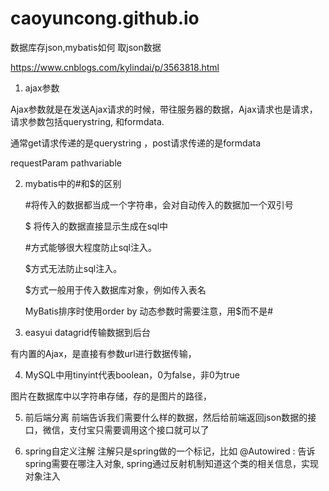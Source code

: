 # caoyuncong.github.io

数据库存json,mybatis如何 取json数据

https://www.cnblogs.com/kylindai/p/3563818.html

1.  ajax参数

Ajax参数就是在发送Ajax请求的时候，带往服务器的数据，Ajax请求也是请求，请求参数包括querystring,
和formdata.

通常get请求传递的是querystring ，post请求传递的是formdata

requestParam  pathvariable

2.  mybatis中的#和$的区别

	#将传入的数据都当成一个字符串，会对自动传入的数据加一个双引号

	$ 将传入的数据直接显示生成在sql中

	#方式能够很大程度防止sql注入。

	$方式无法防止sql注入。

	$方式一般用于传入数据库对象，例如传入表名

	MyBatis排序时使用order by 动态参数时需要注意，用$而不是#

3.  easyui datagrid传输数据到后台

有内置的Ajax，是直接有参数url进行数据传输，

4.  MySQL中用tinyint代表boolean，0为false，非0为true

图片在数据库中以字符串存储，存的是图片的路径，

5.  前后端分离
前端告诉我们需要什么样的数据，然后给前端返回json数据的接口，微信，支付宝只需要调用这个接口就可以了

6.  spring自定义注解
注解只是spring做的一个标记，比如  @Autowired : 告诉spring需要在哪注入对象, spring通过反射机制知道这个类的相关信息，实现对象注入

